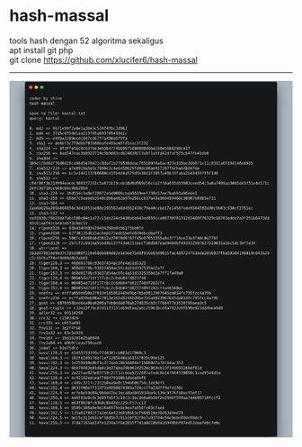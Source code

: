 # hash-massal
tools hash dengan 52 algoritma sekaligus<br>
apt install git php<br>
git clone https://github.com/xlucifer6/hash-massal
<hr>
<img src="hash.png">
